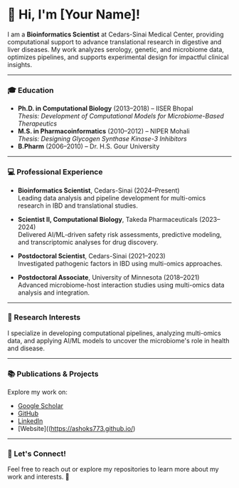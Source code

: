 # 👋 Hi, I'm [Your Name]!  

I am a **Bioinformatics Scientist** at Cedars-Sinai Medical Center, providing computational support to advance translational research in digestive and liver diseases. My work analyzes serology, genetic, and microbiome data, optimizes pipelines, and supports experimental design for impactful clinical insights.  

---

### 🎓 Education  
- **Ph.D. in Computational Biology** (2013–2018) – IISER Bhopal  
  *Thesis: Development of Computational Models for Microbiome-Based Therapeutics*  
- **M.S. in Pharmacoinformatics** (2010–2012) – NIPER Mohali  
  *Thesis: Designing Glycogen Synthase Kinase-3 Inhibitors*  
- **B.Pharm** (2006–2010) – Dr. H.S. Gour University  

---

### 💻 Professional Experience  
- **Bioinformatics Scientist**, Cedars-Sinai (2024–Present)  
  Leading data analysis and pipeline development for multi-omics research in IBD and translational studies.  

- **Scientist II, Computational Biology**, Takeda Pharmaceuticals (2023–2024)  
  Delivered AI/ML-driven safety risk assessments, predictive modeling, and transcriptomic analyses for drug discovery.  

- **Postdoctoral Scientist**, Cedars-Sinai (2021–2023)  
  Investigated pathogenic factors in IBD using multi-omics approaches.  

- **Postdoctoral Associate**, University of Minnesota (2018–2021)  
  Advanced microbiome-host interaction studies using multi-omics data analysis and integration.  

---

### 🔬 Research Interests  
I specialize in developing computational pipelines, analyzing multi-omics data, and applying AI/ML models to uncover the microbiome's role in health and disease.  

---

### 📚 Publications & Projects  
Explore my work on:  
- [Google Scholar](https://scholar.google.com/citations?user=zm75iYMAAAAJ&hl=en)  
- [GitHub](https://github.com/ashoks773)  
- [LinkedIn](https://www.linkedin.com/in/sharma-ak)  
- [Website]((https://ashoks773.github.io/)

---

### 🌱 Let's Connect!  
Feel free to reach out or explore my repositories to learn more about my work and interests. 🚀

